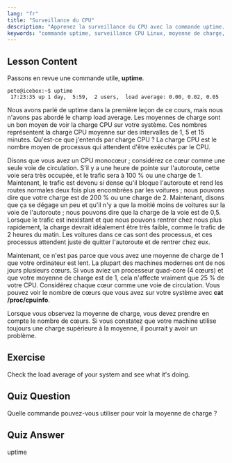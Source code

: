 ```yaml
---
lang: "fr"
title: "Surveillance du CPU"
description: "Apprenez la surveillance du CPU avec la commande uptime. Comprenez la moyenne de charge, l'utilisation du CPU et comment interpréter les performances du système pour les débutants Linux."
keywords: "commande uptime, surveillance CPU Linux, moyenne de charge, performances système, tutoriel Linux, guide du débutant"
---
```


## Lesson Content

Passons en revue une commande utile, **uptime**.

```
pete@icebox:~$ uptime
 17:23:35 up 1 day,  5:59,  2 users,  load average: 0.00, 0.02, 0.05
```

Nous avons parlé de uptime dans la première leçon de ce cours, mais nous n'avons pas abordé le champ load average. Les moyennes de charge sont un bon moyen de voir la charge CPU sur votre système. Ces nombres représentent la charge CPU moyenne sur des intervalles de 1, 5 et 15 minutes. Qu'est-ce que j'entends par charge CPU ? La charge CPU est le nombre moyen de processus qui attendent d'être exécutés par le CPU.

Disons que vous avez un CPU monocœur ; considérez ce cœur comme une seule voie de circulation. S'il y a une heure de pointe sur l'autoroute, cette voie sera très occupée, et le trafic sera à 100 % ou une charge de 1. Maintenant, le trafic est devenu si dense qu'il bloque l'autoroute et rend les routes normales deux fois plus encombrées par les voitures ; nous pouvons dire que votre charge est de 200 % ou une charge de 2. Maintenant, disons que ça se dégage un peu et qu'il n'y a que la moitié moins de voitures sur la voie de l'autoroute ; nous pouvons dire que la charge de la voie est de 0,5. Lorsque le trafic est inexistant et que nous pouvons rentrer chez nous plus rapidement, la charge devrait idéalement être très faible, comme le trafic de 2 heures du matin. Les voitures dans ce cas sont des processus, et ces processus attendent juste de quitter l'autoroute et de rentrer chez eux.

Maintenant, ce n'est pas parce que vous avez une moyenne de charge de 1 que votre ordinateur est lent. La plupart des machines modernes ont de nos jours plusieurs cœurs. Si vous aviez un processeur quad-core (4 cœurs) et que votre moyenne de charge est de 1, cela n'affecte vraiment que 25 % de votre CPU. Considérez chaque cœur comme une voie de circulation. Vous pouvez voir le nombre de cœurs que vous avez sur votre système avec **cat /proc/cpuinfo**.

Lorsque vous observez la moyenne de charge, vous devez prendre en compte le nombre de cœurs. Si vous constatez que votre machine utilise toujours une charge supérieure à la moyenne, il pourrait y avoir un problème.

## Exercise

Check the load average of your system and see what it's doing.

## Quiz Question

Quelle commande pouvez-vous utiliser pour voir la moyenne de charge ?

## Quiz Answer

uptime
